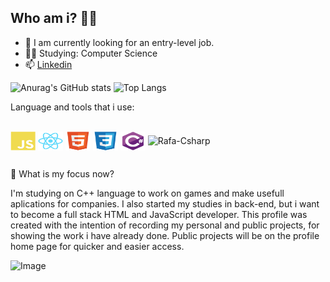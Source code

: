 ## Who am i? 🕵️‍♂️

- 🔭 I am currently looking for an entry-level job. 
- 👨‍🎓 Studying: Computer Science
- 📫 [Linkedin](www.linkedin.com/in/samuel-da-silva-sodré-350364355)

![Anurag's GitHub stats](https://github-readme-stats.vercel.app/api?username=dree13&show_icons=true&theme=midnight-purple)
![Top Langs](https://github-readme-stats.vercel.app/api/top-langs/?username=dree13&show_icons=true&theme=midnight-purple&layout=compact)


Language and tools that i use:
<div style="display: inline_block"><br>
  <img align="center" alt="Rafa-Js" height="30" width="40" src="https://raw.githubusercontent.com/devicons/devicon/master/icons/javascript/javascript-plain.svg">
  <img align="center" alt="Rafa-React" height="30" width="40" src="https://raw.githubusercontent.com/devicons/devicon/master/icons/react/react-original.svg">
  <img align="center" alt="Rafa-HTML" height="30" width="40" src="https://raw.githubusercontent.com/devicons/devicon/master/icons/html5/html5-original.svg">
  <img align="center" alt="Rafa-CSS" height="30" width="40" src="https://raw.githubusercontent.com/devicons/devicon/master/icons/css3/css3-original.svg">
  <img align="center" alt="Rafa-Csharp" height="30" width="40" src="https://raw.githubusercontent.com/devicons/devicon/master/icons/csharp/csharp-original.svg">
  <img align="center" alt="Rafa-Csharp" height="30" width="40" src="https://cdn.jsdelivr.net/gh/devicons/devicon@latest/icons/cplusplus/cplusplus-original.svg" />
</div>

##

🌌 What is my focus now?

I'm studying on C++ language to work on games and make usefull aplications for companies. I also started my studies in back-end, but i want to become a full stack HTML and JavaScript developer.
This profile was created with the intention of recording my personal and public projects, for showing the work i have already done. Public projects will be on the profile home page for quicker and easier access.

![Image](https://github.com/user-attachments/assets/6920c3bf-52e0-4828-a9f5-3ff52ac88114)
